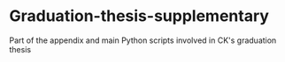 # Graduation-thesis-supplementary
Part of the appendix and main Python scripts involved in CK's graduation thesis
